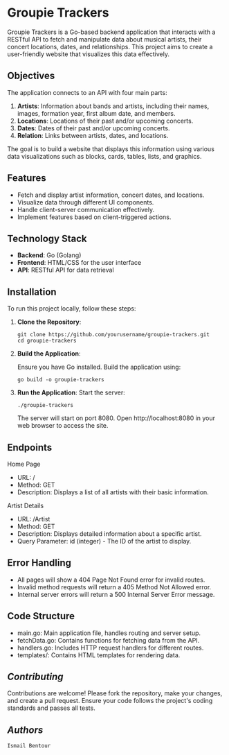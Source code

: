 # Groupie Trackers

Groupie Trackers is a Go-based backend application that interacts with a RESTful API to fetch and manipulate data about musical artists, their concert locations, dates, and relationships. This project aims to create a user-friendly website that visualizes this data effectively.

## Objectives

The application connects to an API with four main parts:
1. **Artists**: Information about bands and artists, including their names, images, formation year, first album date, and members.
2. **Locations**: Locations of their past and/or upcoming concerts.
3. **Dates**: Dates of their past and/or upcoming concerts.
4. **Relation**: Links between artists, dates, and locations.

The goal is to build a website that displays this information using various data visualizations such as blocks, cards, tables, lists, and graphics.

## Features

- Fetch and display artist information, concert dates, and locations.
- Visualize data through different UI components.
- Handle client-server communication effectively.
- Implement features based on client-triggered actions.

## Technology Stack

- **Backend**: Go (Golang)
- **Frontend**: HTML/CSS for the user interface
- **API**: RESTful API for data retrieval

## Installation

To run this project locally, follow these steps:

1. **Clone the Repository**:

   ```
   git clone https://github.com/yourusername/groupie-trackers.git
   cd groupie-trackers
   ```

2. **Build the Application**:

    Ensure you have Go installed. Build the application using:
    ```
    go build -o groupie-trackers
    ```
3. **Run the Application**:
    Start the server:

    ```
    ./groupie-trackers
    ```
    The server will start on port 8080. Open http://localhost:8080 in your web browser to access the site.

## Endpoints
Home Page
- URL: /
- Method: GET
- Description: Displays a list of all artists with their basic information.

Artist Details
- URL: /Artist
- Method: GET
- Description: Displays detailed information about a specific artist.
- Query Parameter: id (integer) - The ID of the artist to display.

## Error Handling
- All pages will show a 404 Page Not Found error for invalid routes.
- Invalid method requests will return a 405 Method Not Allowed error.
- Internal server errors will return a 500 Internal Server Error message.

## Code Structure
- main.go: Main application file, handles routing and server setup.
- fetchData.go: Contains functions for fetching data from the API.
- handlers.go: Includes HTTP request handlers for different routes.
- templates/: Contains HTML templates for rendering data.

## *Contributing*
Contributions are welcome! Please fork the repository, make your changes, and create a pull request. Ensure your code follows the project's coding standards and passes all tests.


## *Authors*
`Ismail Bentour`


